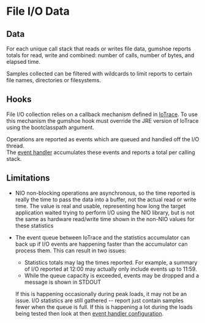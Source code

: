 File I/O Data
=============

Data
----

For each unique call stack that reads or writes file data, 
gumshoe reports totals for read, write and combined:
number of calls, number of bytes, and elapsed time.  

Samples collected can be filtered with wildcards to limit reports to certain file names, directories or filesystems.

Hooks
-----

File I/O collection relies on a callback mechanism defined in [IoTrace](../hooks/io-trace.md).
To use this mechanism the gumshoe hook must override the JRE version of IoTrace
using the bootclasspath argument.

Operations are reported as events which are queued and handled off the I/O thread.  
The [event handler](../probe/event-handling.md) accumulates these events 
and reports a total per calling stack.

Limitations
-----------

- NIO non-blocking operations are asynchronous, so the time reported is really the time to pass
  the data into a buffer, not the actual read or write time.  The value is real and usable, representing
  how long the target application waited trying to perform I/O using the NIO library, but
  is not the same as hardware read/write time shown in the non-NIO values for these statistics

- The event queue between IoTrace and the statistics accumulator can back up if I/O events are
  happening faster than the accumulator can process them.  This can result in two issues:
  
  - Statistics totals may lag the times reported.  For example, a summary of I/O reported at 12:00
    may actually only include events up to 11:59.  
  - While the queue capacity is exceeded, events may be dropped and a message is shown in STDOUT

  If this is happening occasionally during peak loads, it may not be an issue.  I/O statistics are still
  gathered -- report just contain samples fewer when the queue is full.  If this is happening a lot during the loads
  being tested then look at then [event handler configuration](../probes/event-handling.md).
  
